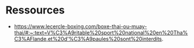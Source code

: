 # Ressources

- https://www.lecercle-boxing.com/boxe-thai-ou-muay-thai/#:~:text=V%C3%A9ritable%20sport%20national%20en%20Tha%C3%AFlande,et%20d'%C3%A9paules%20sont%20interdits.